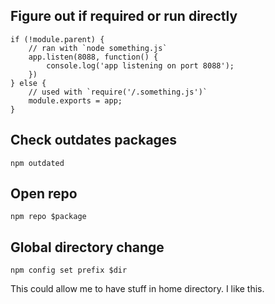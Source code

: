 ## Figure out if required or run directly

```
if (!module.parent) {
    // ran with `node something.js`
    app.listen(8088, function() {
        console.log('app listening on port 8088');
    })
} else {
    // used with `require('/.something.js')`
    module.exports = app;
}
```

## Check outdates packages

`npm outdated`

## Open repo

`npm repo $package`

## Global directory change

`npm config set prefix $dir`

This could allow me to have stuff in home directory. I like this.
